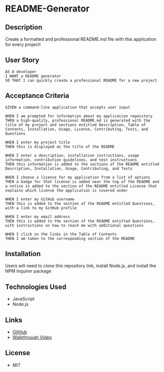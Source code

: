 # README-Generator

## Description
Create a formatted and professional README.md file with this application for every project! 

## User Story
```
AS A developer
I WANT a README generator
SO THAT I can quickly create a professional README for a new project
```

## Acceptance Criteria
```
GIVEN a command-line application that accepts user input

WHEN I am prompted for information about my application repository
THEN a high-quality, professional README.md is generated with the title of my project and sections entitled Description, Table of Contents, Installation, Usage, License, Contributing, Tests, and Questions

WHEN I enter my project title
THEN this is displayed as the title of the README

WHEN I enter a description, installation instructions, usage information, contribution guidelines, and test instructions
THEN this information is added to the sections of the README entitled Description, Installation, Usage, Contributing, and Tests

WHEN I choose a license for my application from a list of options
THEN a badge for that license is added near the top of the README and a notice is added to the section of the README entitled License that explains which license the application is covered under

WHEN I enter my GitHub username
THEN this is added to the section of the README entitled Questions, with a link to my GitHub profile

WHEN I enter my email address
THEN this is added to the section of the README entitled Questions, with instructions on how to reach me with additional questions

WHEN I click on the links in the Table of Contents
THEN I am taken to the corresponding section of the README
```

## Installation 
Users will need to *clone* this repository link, install Node.js, and install the NPM Inquirer package

## Technologies Used
- JavaScript
- Node.js 

## Links
- [GitHub](https://github.com/KVPang/readme-generator)
- [Walkthrough Video](https://drive.google.com/file/d/1jb4KN5DHnDyWJ2IbXnEfL4_9bZYG0ysD/view)

## License 
 - MIT 